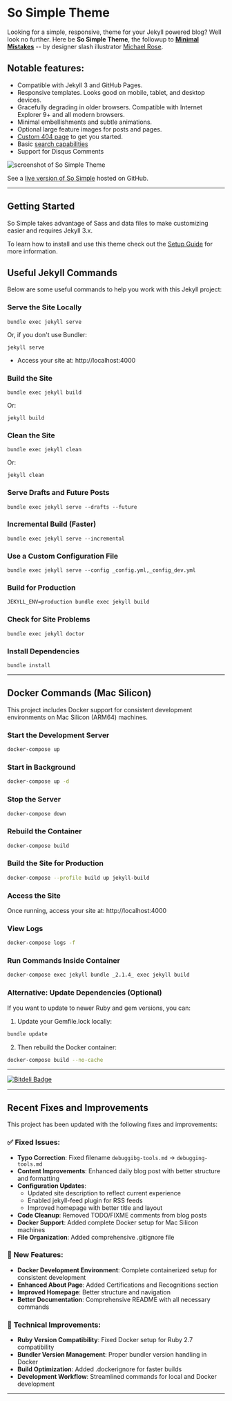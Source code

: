 # So Simple Theme

Looking for a simple, responsive, theme for your Jekyll powered blog? Well look no further. Here be **So Simple Theme**, the followup to [**Minimal Mistakes**](http://mmistakes.github.io/minimal-mistakes/) -- by designer slash illustrator [Michael Rose](http://mademistakes.com).

## Notable features:

* Compatible with Jekyll 3 and GitHub Pages.
* Responsive templates. Looks good on mobile, tablet, and desktop devices.
* Gracefully degrading in older browsers. Compatible with Internet Explorer 9+ and all modern browsers.
* Minimal embellishments and subtle animations.
* Optional large feature images for posts and pages.
* [Custom 404 page](http://mmistakes.github.io/so-simple-theme/404.html) to get you started.
* Basic [search capabilities](https://github.com/mathaywarduk/jekyll-search)
* Support for Disqus Comments

![screenshot of So Simple Theme](http://mmistakes.github.io/so-simple-theme/images/so-simple-theme-preview.jpg)

See a [live version of So Simple](http://mmistakes.github.io/so-simple-theme/) hosted on GitHub.

---

## Getting Started

So Simple takes advantage of Sass and data files to make customizing easier and requires Jekyll 3.x.

To learn how to install and use this theme check out the [Setup Guide](http://mmistakes.github.io/so-simple-theme/theme-setup/) for more information.

## Useful Jekyll Commands

Below are some useful commands to help you work with this Jekyll project:

### Serve the Site Locally

```
bundle exec jekyll serve
```
Or, if you don't use Bundler:
```
jekyll serve
```
- Access your site at: http://localhost:4000

### Build the Site

```
bundle exec jekyll build
```
Or:
```
jekyll build
```

### Clean the Site

```
bundle exec jekyll clean
```
Or:
```
jekyll clean
```

### Serve Drafts and Future Posts

```
bundle exec jekyll serve --drafts --future
```

### Incremental Build (Faster)

```
bundle exec jekyll serve --incremental
```

### Use a Custom Configuration File

```
bundle exec jekyll serve --config _config.yml,_config_dev.yml
```

### Build for Production

```
JEKYLL_ENV=production bundle exec jekyll build
```

### Check for Site Problems

```
bundle exec jekyll doctor
```

### Install Dependencies

```
bundle install
```

---

## Docker Commands (Mac Silicon)

This project includes Docker support for consistent development environments on Mac Silicon (ARM64) machines.

### Start the Development Server

```bash
docker-compose up
```

### Start in Background

```bash
docker-compose up -d
```

### Stop the Server

```bash
docker-compose down
```

### Rebuild the Container

```bash
docker-compose build
```

### Build the Site for Production

```bash
docker-compose --profile build up jekyll-build
```

### Access the Site

Once running, access your site at: http://localhost:4000

### View Logs

```bash
docker-compose logs -f
```

### Run Commands Inside Container

```bash
docker-compose exec jekyll bundle _2.1.4_ exec jekyll build
```

### Alternative: Update Dependencies (Optional)

If you want to update to newer Ruby and gem versions, you can:

1. Update your Gemfile.lock locally:
```bash
bundle update
```

2. Then rebuild the Docker container:
```bash
docker-compose build --no-cache
```

---

[![Bitdeli Badge](https://d2weczhvl823v0.cloudfront.net/mmistakes/so-simple-theme/trend.png)](https://bitdeli.com/free "Bitdeli Badge")

---

## Recent Fixes and Improvements

This project has been updated with the following fixes and improvements:

### ✅ **Fixed Issues:**
- **Typo Correction**: Fixed filename `debuggibg-tools.md` → `debugging-tools.md`
- **Content Improvements**: Enhanced daily blog post with better structure and formatting
- **Configuration Updates**: 
  - Updated site description to reflect current experience
  - Enabled jekyll-feed plugin for RSS feeds
  - Improved homepage with better title and layout
- **Code Cleanup**: Removed TODO/FIXME comments from blog posts
- **Docker Support**: Added complete Docker setup for Mac Silicon machines
- **File Organization**: Added comprehensive .gitignore file

### 🚀 **New Features:**
- **Docker Development Environment**: Complete containerized setup for consistent development
- **Enhanced About Page**: Added Certifications and Recognitions section
- **Improved Homepage**: Better structure and navigation
- **Better Documentation**: Comprehensive README with all necessary commands

### 🔧 **Technical Improvements:**
- **Ruby Version Compatibility**: Fixed Docker setup for Ruby 2.7 compatibility
- **Bundler Version Management**: Proper bundler version handling in Docker
- **Build Optimization**: Added .dockerignore for faster builds
- **Development Workflow**: Streamlined commands for local and Docker development

---
